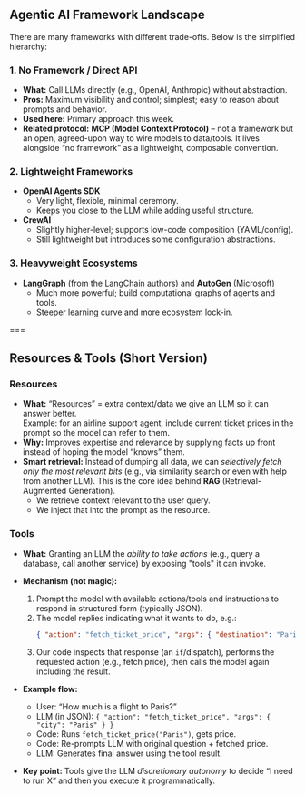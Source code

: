 ## Agentic AI Framework Landscape

There are many frameworks with different trade-offs. Below is the simplified hierarchy:

### 1. No Framework / Direct API
- **What:** Call LLMs directly (e.g., OpenAI, Anthropic) without abstraction.
- **Pros:** Maximum visibility and control; simplest; easy to reason about prompts and behavior.
- **Used here:** Primary approach this week.  
- **Related protocol:** **MCP (Model Context Protocol)** – not a framework but an open, agreed-upon way to wire models to data/tools. It lives alongside “no framework” as a lightweight, composable convention.

### 2. Lightweight Frameworks
- **OpenAI Agents SDK**
  - Very light, flexible, minimal ceremony.
  - Keeps you close to the LLM while adding useful structure.
- **CrewAI**
  - Slightly higher-level; supports low-code composition (YAML/config).
  - Still lightweight but introduces some configuration abstractions.

### 3. Heavyweight Ecosystems
- **LangGraph** (from the LangChain authors) and **AutoGen** (Microsoft)
  - Much more powerful; build computational graphs of agents and tools.
  - Steeper learning curve and more ecosystem lock-in.


===

## Resources & Tools (Short Version)

### Resources
- **What:** “Resources” = extra context/data we give an LLM so it can answer better.  
  Example: for an airline support agent, include current ticket prices in the prompt so the model can refer to them.
- **Why:** Improves expertise and relevance by supplying facts up front instead of hoping the model “knows” them.
- **Smart retrieval:** Instead of dumping all data, we can *selectively fetch only the most relevant bits* (e.g., via similarity search or even with help from another LLM). This is the core idea behind **RAG** (Retrieval-Augmented Generation).
  - We retrieve context relevant to the user query.
  - We inject that into the prompt as the resource.

### Tools
- **What:** Granting an LLM the *ability to take actions* (e.g., query a database, call another service) by exposing "tools" it can invoke.
- **Mechanism (not magic):**
  1. Prompt the model with available actions/tools and instructions to respond in structured form (typically JSON).
  2. The model replies indicating what it wants to do, e.g.:  
     ```json
     { "action": "fetch_ticket_price", "args": { "destination": "Paris" } }
     ```
  3. Our code inspects that response (an `if`/dispatch), performs the requested action (e.g., fetch price), then calls the model again including the result.
- **Example flow:**
  - User: “How much is a flight to Paris?”
  - LLM (in JSON): `{ "action": "fetch_ticket_price", "args": { "city": "Paris" } }`
  - Code: Runs `fetch_ticket_price("Paris")`, gets price.
  - Code: Re-prompts LLM with original question + fetched price.
  - LLM: Generates final answer using the tool result.

- **Key point:** Tools give the LLM *discretionary autonomy* to decide “I need to run X” and then you execute it programmatically.






